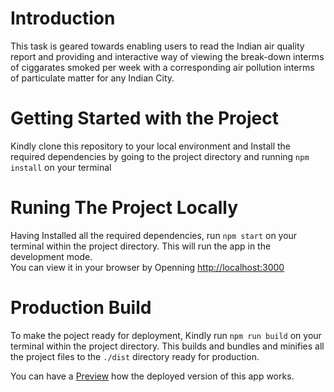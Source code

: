 # Introduction

This task is geared towards enabling users to read the Indian air quality report and providing and interactive way of viewing the break-down interms of ciggarates smoked per week with a corresponding air pollution interms of particulate matter for any Indian City.

# Getting Started with the Project

Kindly clone this repository to your local environment and Install the required dependencies
by going to the project directory and running `npm install` on your terminal

# Runing The Project Locally

Having Installed all the required dependencies, run `npm start` on your terminal within the project directory.
This will run the app in the development mode.\
You can view it in your browser by Openning [http://localhost:3000](http://localhost:3000)

# Production Build

To make the poject ready for deployment, Kindly run `npm run build` on your terminal within the project directory.
This builds and bundles and minifies all the project files to the `./dist` directory ready for production.

You can have a [Preview](https://airqualityindia.netlify.app/) how the deployed version of this app works.
